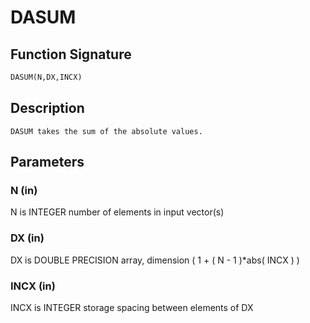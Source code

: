 # DASUM

## Function Signature

```fortran
DASUM(N,DX,INCX)
```

## Description


    DASUM takes the sum of the absolute values.

## Parameters

### N (in)

N is INTEGER number of elements in input vector(s)

### DX (in)

DX is DOUBLE PRECISION array, dimension ( 1 + ( N - 1 )*abs( INCX ) )

### INCX (in)

INCX is INTEGER storage spacing between elements of DX

